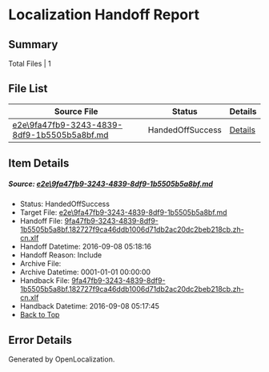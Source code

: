 # <a name='report-top'></a> Localization Handoff Report

## Summary
 Total Files | 1

## File List
 Source File | Status | Details 
 ----------- | ------ | ------- 
 [e2e\9fa47fb9-3243-4839-8df9-1b5505b5a8bf.md](https://github.com/OpenLocalizationTestOrg/ol-test0/blob/3d04aa7975d5ccae756d29302252afaa095fe6f2/e2e/9fa47fb9-3243-4839-8df9-1b5505b5a8bf.md) | HandedOffSuccess | [Details](#c2556a12144d4c369f36302f00ec95b9f3a979941)

## Item Details
##### <a name='c2556a12144d4c369f36302f00ec95b9f3a979941'></a> Source: [e2e\9fa47fb9-3243-4839-8df9-1b5505b5a8bf.md](https://github.com/OpenLocalizationTestOrg/ol-test0/blob/3d04aa7975d5ccae756d29302252afaa095fe6f2/e2e/9fa47fb9-3243-4839-8df9-1b5505b5a8bf.md)
* Status: HandedOffSuccess
* Target File: [e2e\9fa47fb9-3243-4839-8df9-1b5505b5a8bf.md](https://github.com/OpenLocalizationTestOrg/ol-test0-zhcn/blob/d883a0c490687d6b1ce97ae6cd1b8feaddd02149/e2e/9fa47fb9-3243-4839-8df9-1b5505b5a8bf.md)
* Handoff File: [9fa47fb9-3243-4839-8df9-1b5505b5a8bf.182727f9ca46ddb1006d71db2ac20dc2beb218cb.zh-cn.xlf](https://github.com/OpenLocalizationTestOrg/ol-test0-handoff/blob/f6c5ec0e92e70bcca807895508daaf78c0306433/ol-handoff/OpenLocalizationTestOrg/ol-test0-zhcn/ci/ht/9fa47fb9-3243-4839-8df9-1b5505b5a8bf.182727f9ca46ddb1006d71db2ac20dc2beb218cb.zh-cn.xlf)
* Handoff Datetime: 2016-09-08 05:18:16
* Handoff Reason: Include
* Archive File: 
* Archive Datetime: 0001-01-01 00:00:00
* Handback File: [9fa47fb9-3243-4839-8df9-1b5505b5a8bf.182727f9ca46ddb1006d71db2ac20dc2beb218cb.zh-cn.xlf](https://github.com/OpenLocalizationTestOrg/ol-test0-handback/blob/98cc863fc85d46ad486b78e1a94cb45b9f904eb7/ol-handback/OpenLocalizationTestOrg/ol-test0-zhcn/ci/ht/9fa47fb9-3243-4839-8df9-1b5505b5a8bf.182727f9ca46ddb1006d71db2ac20dc2beb218cb.zh-cn.xlf)
* Handback Datetime: 2016-09-08 05:17:45
* [Back to Top](#report-top)


## Error Details

Generated by OpenLocalization.
